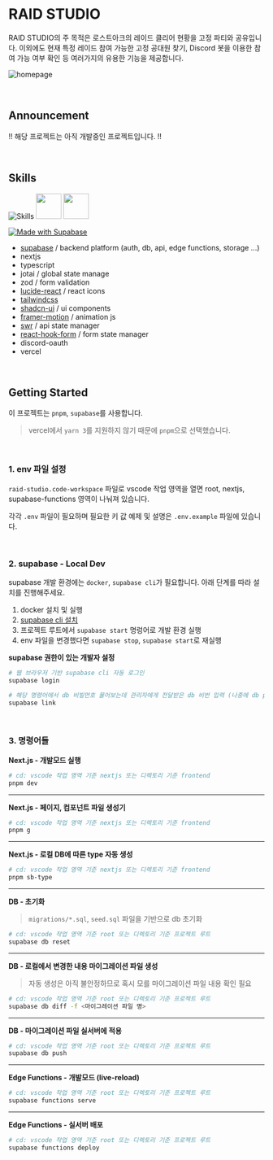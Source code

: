 # RAID STUDIO

RAID STUDIO의 주 목적은 로스트아크의 레이드 클리어 현황을 고정 파티와 공유입니다. 이외에도 현재 특정 레이드 참여 가능한 고정 공대원 찾기, Discord 봇을 이용한 참여 가능 여부 확인 등 여러가지의 유용한 기능을 제공합니다.

![homepage](https://github.com/2skydev/Raid-Studio/assets/43225384/46a01a3f-ab12-439a-afff-01a7f102cb6d)

<br />

## Announcement

!! 해당 프로젝트는 아직 개발중인 프로젝트입니다. !!

<br />

## Skills

![Skills](https://skillicons.dev/icons?i=vercel,nextjs,ts,react,discord,tailwind)
<img src="https://avatars.githubusercontent.com/u/139895814?s=48&v=4" width="50px" height="50px">
<img src="https://github.com/2skydev/Raid-Studio/assets/43225384/5fc8dd76-d743-4ebb-84a4-20e2c0aabfdc" width="50px" height="50px">

[![Made with Supabase](https://supabase.com/badge-made-with-supabase-dark.svg)](https://supabase.com)

- [supabase](https://supabase.com) / backend platform (auth, db, api, edge functions, storage ...)
- nextjs
- typescript
- jotai / global state manage
- zod / form validation
- [lucide-react](https://lucide.dev/icons) / react icons
- [tailwindcss](https://tailwindcss.com)
- [shadcn-ui](https://ui.shadcn.com) / ui components
- [framer-motion](https://www.framer.com/motion) / animation js
- [swr](https://swr.vercel.app/ko) / api state manager
- [react-hook-form](https://react-hook-form.com) / form state manager
- discord-oauth
- vercel

<br />

## Getting Started
이 프로젝트는 `pnpm`, `supabase`를 사용합니다.
> vercel에서 `yarn 3`를 지원하지 않기 때문에 `pnpm`으로 선택했습니다.

<br />

### 1. env 파일 설정
`raid-studio.code-workspace` 파일로 vscode 작업 영역을 열면 root, nextjs, supabase-functions 영역이 나눠져 있습니다.

각각 `.env` 파일이 필요하며 필요한 키 값 예제 및 설명은 `.env.example` 파일에 있습니다.

<br />

### 2. supabase - Local Dev
supabase 개발 환경에는 `docker`, `supabase cli`가 필요합니다. 아래 단계를 따라 설치를 진행해주세요.

1. docker 설치 및 실행
2. [supabase cli 설치](https://supabase.com/docs/guides/cli/getting-started)
3. 프로젝트 루트에서 `supabase start` 명렁어로 개발 환경 실행
4. env 파일을 변경했다면 `supabase stop`, `supabase start`로 재실행

**supabase 권한이 있는 개발자 설정**
```bash
# 웹 브라우저 기반 supabase cli 자동 로그인
supabase login
```
```bash
# 해당 명령어에서 db 비빌먼호 물어보는데 관리자에게 전달받은 db 비번 입력 (나중에 db push 명령어에 필요)
supabase link
```

<br />

### 3. 명령어들

**Next.js - 개발모드 실행**
```bash
# cd: vscode 작업 영역 기준 nextjs 또는 디렉토리 기준 frontend
pnpm dev
```
---
**Next.js - 페이지, 컴포넌트 파일 생성기**
```bash
# cd: vscode 작업 영역 기준 nextjs 또는 디렉토리 기준 frontend
pnpm g
```
---
**Next.js - 로컬 DB에 따른 type 자동 생성**
```bash
# cd: vscode 작업 영역 기준 nextjs 또는 디렉토리 기준 frontend
pnpm sb-type
```
---
**DB - 초기화**
> `migrations/*.sql`, `seed.sql` 파일을 기반으로 db 초기화
```bash
# cd: vscode 작업 영역 기준 root 또는 디렉토리 기준 프로젝트 루트
supabase db reset
```
---
**DB - 로컬에서 변경한 내용 마이그레이션 파일 생성**
> 자동 생성은 아직 불안정하므로 혹시 모를 마이그레이션 파일 내용 확인 필요
```bash
# cd: vscode 작업 영역 기준 root 또는 디렉토리 기준 프로젝트 루트
supabase db diff -f <마이그레이션 파일 명>
```
---
**DB - 마이그레이션 파일 실서버에 적용**
```bash
# cd: vscode 작업 영역 기준 root 또는 디렉토리 기준 프로젝트 루트
supabase db push
```
---
**Edge Functions - 개발모드 (live-reload)**
```bash
# cd: vscode 작업 영역 기준 root 또는 디렉토리 기준 프로젝트 루트
supabase functions serve
```
---
**Edge Functions - 실서버 배포**
```bash
# cd: vscode 작업 영역 기준 root 또는 디렉토리 기준 프로젝트 루트
supabase functions deploy
```
